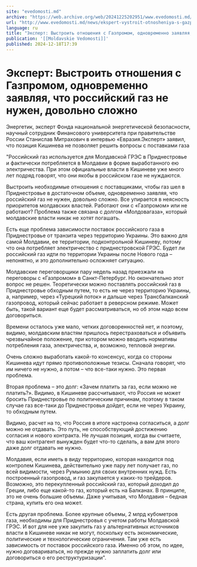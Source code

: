 ```yaml
---
site: "evedomosti.md"
archive: "https://web.archive.org/web/20241225202951/www.evedomosti.md/news/ekspert-vystroit-otnosheniya-s-gazpromom-odnovremenno-zayavl"
url: "http://www.evedomosti.md/news/ekspert-vystroit-otnosheniya-s-gazpromom-odnovremenno-zayavl"
language: ru
title: "Эксперт: Выстроить отношения с Газпромом, одновременно заявляя, что российский газ не нужен, довольно сложно"
publication: '[[Moldavskie Vedomosti]]'
published: 2024-12-18T17:39
---
```


# Эксперт: Выстроить отношения с Газпромом, одновременно заявляя, что российский газ не нужен, довольно сложно

Энергетик, эксперт Фонда национальной энергетической безопасности, научный сотрудник Финансового университета при правительстве России Станислав Митрахович в интервью «Евразия.Эксперт» заявил, что позиция Кишинева не позволяет решить вопросы с поставками газа

"Российский газ используется для Молдавской ГРЭС в Приднестровье и фактически потребляется в Молдавии в форме выработанного ею электричества. При этом официальные власти в Кишиневе уже много лет подряд говорят, что они якобы в российском газе не нуждаются.

Выстроить необходимые отношения с поставщиками, чтобы газ шел в Приднестровье в достаточном объеме, одновременно заявляя, что российский газ не нужен, довольно сложно. Все упирается в неясность приоритетов молдавских властей. Работают они с «Газпромом» или не работают? Проблема также связана с долгом «Молдовагаза», который молдавские власти никак не хотят погашать.

Есть еще проблема зависимости поставок российского газа в Приднестровье от транзита через территорию Украины. Это важно для самой Молдавии, ее территории, подконтрольной Кишиневу, потому что она потребляет электричество с приднестровской ГРЭС. Будет ли российский газ идти по территории Украины после Нового года – непонятно, и это дополнительно осложняет ситуацию.

Молдавские переговорщики пару недель назад приезжали на переговоры с «Газпромом» в Санкт-Петербург. Но окончательно этот вопрос не решен. Теоретически можно поставлять российский газ в Приднестровье обходным путем, то есть не через территорию Украины, а, например, через «Турецкий поток» и дальше через Трансбалканский газопровод, который сейчас работает в реверсном режиме. Может быть, такой вариант еще будет рассматриваться, но об этом надо всем договориться.

Времени осталось уже мало, четких договоренностей нет, и поэтому, видимо, молдавским властям пришлось перестраховаться и объявить чрезвычайное положение, при котором можно вводить нормативы потребления газа, электричества, и, возможно, тепловой энергии.

Очень сложно выработать какой-то консенсус, когда со стороны Кишинева идут прямо противоположные тезисы. Сначала говорят, что им ничего не нужно, а потом – что все-таки нужно. Это первая проблема.

Вторая проблема – это долг: «Зачем платить за газ, если можно не платить?». Видимо, в Кишиневе рассчитывают, что Россия не может бросить Приднестровье по политическим причинам, поэтому в таком случае газ все-таки до Приднестровья дойдет, если не через Украину, то обходным путем.

Видимо, расчет на то, что Россия в итоге настроена согласиться, а долг можно не отдавать. Это путь, не способствующий достижению согласия и нового контракта. Не лучшая позиция, когда вы считаете, что ваш контрагент вынужден будет что-то сделать, а вам для этого даже долг отдавать не нужно.

Молдавия, если иметь в виду территорию, которая находится под контролем Кишинева, действительно уже пару лет получает газ, по всей видимости, через Румынию для своих внутренних нужд. Есть построенный газопровод, и газ закупается у каких-то трейдеров. Возможно, это перекупленный российский газ, который доходил до Греции, либо еще какой-то газ, который есть на Балканах. В принципе, это не очень большие объемы. Даже учитывая, что Молдавия – бедная страна, купить его она может.

Есть другая проблема. Более крупные объемы, 2 млрд кубометров газа, необходимы для Приднестровья с учетом работы Молдавской ГРЭС. И вот для нее уже закупить газ у альтернативных источников власти в Кишиневе никак не могут, поскольку есть экономические, политические и технологические ограничения. Там уже есть зависимость от поставок российского газа. Именно об этом, по идее, нужно договариваться, но прежде нужно заплатить долг или договориться о его реструктуризации".
